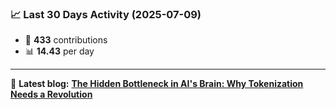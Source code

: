 <!--START_STATS-->
### 📈 Last 30 Days Activity (2025-07-09)  
- 🧮 **433** contributions  
- 📊 **14.43** per day
---
📝 **Latest blog:** [**The Hidden Bottleneck in AI's Brain: Why Tokenization Needs a Revolution**](https://andriak.com/blog/tokenization-revolution)
<!--END_STATS-->
